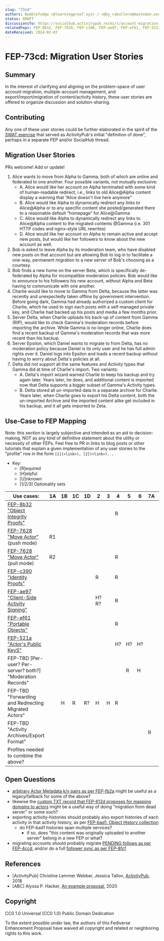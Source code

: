 ```yaml
---
slug: "73cd"
authors: Bumblefudge <@learningproof.xyz> / <@by_caballero@mastodon.social>
status: DRAFT
discussionsTo: https://socialhub.activitypub.rocks/t/account-migration-expectations-requirements/3406/16
relatedFeps: FEP-8b32, FEP-7628, FEP-c390, FEP-ae97, FEP-ef61, FEP-521a
dateReceived: 2024-02-07
---
```

# FEP-73cd: Migration User Stories

## Summary

In the interest of clarifying and aligning on the problem-space of user account migration, multiple-account management, and export/import/migration of content/activity history, these user stories are offered to organize discussion and solution-sharing.

## Contributing

Any one of these user stories could be further elaborated in the spirit of the [SWAT exercise](https://www.w3.org/2005/Incubator/federatedsocialweb/wiki/SWAT0) that served as ActivityPub's initial "definition of done", perhaps in a separate FEP and/or SocialHub thread.

## Migration User Stories

PRs welcome! Add or update!

1. Alice wants to move from Alpha to Gamma, both of which are online and federated to one another. Four possible variants, not mutually exclusive:
    * A. Alice would like her account on Alpha terminated with some kind of human-readable redirect, i.e., links to old Alice@Alpha content display a warning that “Alice doesn't live here anymore”
    * B. Alice would like Alpha to dynamically redirect any links to Alice@Alpha or to any specific content she posted/generated there to a reasonable default “homepage” for Alice@Gamma
    * C. Alice would like Alpha to dynamically redirect any links to Alice@Alpha content to the migrated contents @Gamma (i.e. 301 HTTP codes and nginx-style URL rewrites)
    * D. Alice would like her account on Alpha to remain active and accept new posts, but would like her followers to know about the new account as well.
2. Bob is asked to leave Alpha by its moderation team, who have disabled new posts on that account but are allowing Bob to log in to facilitate a one-way, permanent migration to a new server of Bob's choosing as a courtesy.
3. Bob finds a new home on the server Beta, which is specifically de-federated by Alpha for incompatible moderation policies. Bob would like to announce to his followers his new account, without Alpha and Beta having to communicate with one another.
4. Charlie would like to move to Gamma from Delta, because the latter was recently and unexpectedly taken offline by government intervention. Before going dark, Gamma had already authorized a custom client for Charlie, which he used to sign each posts with a self-managed private key, and Charlie had backed up his posts and media a few months prior.
5. Server Delta, when Charlie uploads his back-up of content from Gamma (RIP), would like to check Gamma's moderation records before importing the archive. While Gamma is no longer online, Charlie does find a recent backup of Gamma's moderation records that was more recent than his backup.
6. Server Epsilon, which Daniel wants to migrate to from Delta, has no moderation policy because Daniel is its only user and he has full admin rights over it. Daniel logs into Epsilon and loads a recent backup without having to worry about Delta's policies at all.
7. Delta did not support all the same features and Activity types that Gamma did at time of Charlie's import. Two variants:
    * A. Delta's import wizard warned Charlie to keep his backup and try again later. Years later, he does, and additional content is imported now that Delta supports a bigger subset of Gamma's Activity types.
    * B. Delta stored all un-imported data in a separate archive for Charlie. Years later, when Charlie goes to export his Delta content, both the un-imported Archive and the imported content alike get included in his backup, and it all gets imported to Zeta.

## Use-Case to FEP Mapping

Note: this section is largely subjective and intended as an aid to decision-making, NOT as any kind of definitive statement about the utility or necessity of other FEPs.
Feel free to PR in links to blog posts or other tutorials that explain a given implementation of any user stories to the "profile" row in the form `[1](<link>), [2](<link>)...`

* Key:
  * [R]equired
  * [H]elpful
  * [U]nknown
  * [1/2/3] Optionality sets

|Use cases:|1A|1B|1C|1D|2|3|4|5|6|7A|7B|
|---|---|---|---|---|---|---|---|---|---|---|---|
|[FEP-8b32 "Object Integrity Proofs"](https://codeberg.org/fediverse/fep/src/branch/main/fep/8b32/fep-8b32.md)|||||||R|||||
|[FEP-7628 "Move Actor"](https://codeberg.org/fediverse/fep/src/branch/main/fep/7628/fep-7628.md) (push mode)|R1|||||||||||
|[FEP-7628 "Move Actor"](https://codeberg.org/fediverse/fep/src/branch/main/fep/7628/fep-7628.md) (pull mode)|R2||||||R|||||
|[FEP-c390 "Identity Proofs"](https://codeberg.org/fediverse/fep/src/branch/main/fep/c390/fep-c390.md)|||||R||R|||||
|[FEP-ae97 "Client-Side Activity Signing"](https://codeberg.org/fediverse/fep/src/branch/main/fep/ae97/fep-ae97.md)|||||H?R?||R|||||
|[FEP-ef61 "Portable Objects"](https://codeberg.org/fediverse/fep/src/branch/main/fep/ef61/fep-ef61.md)|||||||R|||||
|[FEP-521a "Actor's Public KeyS"](https://codeberg.org/fediverse/fep/src/branch/main/fep/521a/fep-521a.md)|||||||H?|H?|H?|||
|FEP-TBD [Per-user? Per-server? both?] "Moderation Records"||||||||R|H|||
|FEP-TBD "Forwarding and Redirecting Migrated Actors"||H|R|R?|H|H|R|||||
|FEP-TBD "Activity Archives/Export Format"||||||||||R|R|
|Profiles needed to combine the above?||||||||||||

## Open Questions

* [arbitrary Actor Metadata k/v pairs as per FEP-fb2a](https://codeberg.org/fediverse/fep/src/branch/main/fep/fb2a/fep-fb2a.md) might be useful as a legacy/fallback for some of the above?
* likewise the [custom TXT record that FEP-612d proposes for mapping domains to actors](https://codeberg.org/fediverse/fep/src/branch/main/fep/612d/fep-612d.md) might be a useful way of doing "migration from dead server" or some such?
* exporting activity-histories should probably also export histories of each activity in that activity history, as per [FEP-bad1, Object History collection](https://codeberg.org/fediverse/fep/src/branch/main/fep/bad1/fep-bad1.md)
  * do FEP-bad1 histories span multiple services?
    * if so, does "this content was originally uploaded to another server" belong in a new FEP or what?
* migrating accounts should probably migrate [PENDING follows as per FEP-4ccd](https://codeberg.org/fediverse/fep/src/branch/main/fep/4ccd/fep-4ccd.md), and/or do a full [follower sync as per FEP-8fcf](https://codeberg.org/fediverse/fep/src/branch/main/fep/8fcf/fep-8fcf.md)

## References

* [ActivityPub] Christine Lemmer Webber, Jessica Tallon, [ActivityPub](https://www.w3.org/TR/activitypub/), 2018
* [ABC] Alyssa P. Hacker, [An example proposal](http://abc.example/abc.html), 2020

## Copyright

CC0 1.0 Universal (CC0 1.0) Public Domain Dedication

To the extent possible under law, the authors of this Fediverse Enhancement Proposal have waived all copyright and related or neighboring rights to this work.
